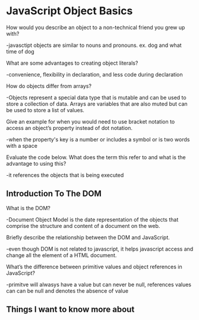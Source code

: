 # JavaScript Object Basics

How would you describe an object to a non-technical friend you grew up with?

-javasctipt objects are similar to nouns and pronouns. ex. dog and what time of dog

What are some advantages to creating object literals?

-convenience, flexibility in declaration, and less code during declaration

How do objects differ from arrays?

-Objects represent a special data type that is mutable and can be used to store a collection of data. Arrays are variables that are also muted but can be used to store a list of values.

Give an example for when you would need to use bracket notation to access an object’s property instead of dot notation.

-when the property's key is a number or includes a symbol or is two words with a space

Evaluate the code below. What does the term this refer to and what is the advantage to using this?

-it references the objects that is being executed 


## Introduction To The DOM

What is the DOM?

-Document Object Model is the date representation of the objects that comprise the structure and content of a document on the web.

Briefly describe the relationship between the DOM and JavaScript.

-even though DOM is not related to javascript, it helps javascript access and change all the element of a HTML document.

What’s the difference between primitive values and object references in JavaScript?

-primitve will alwasys have a value but can never be null, references values can can be null and denotes the absence of value


## Things I want to know more about
